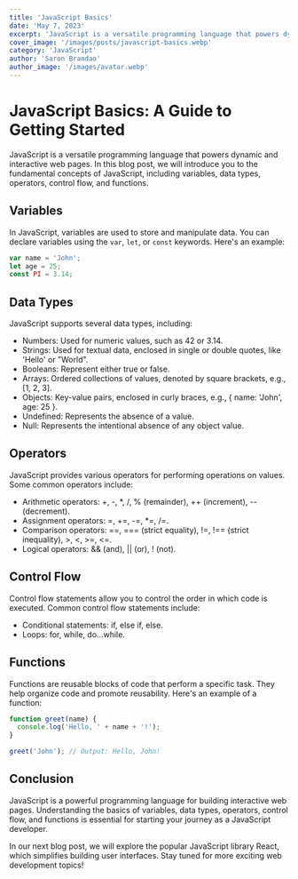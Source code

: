 ```yaml
---
title: 'JavaScript Basics'
date: 'May 7, 2023'
excerpt: 'JavaScript is a versatile programming language that powers dynamic and interactive web pages'
cover_image: '/images/posts/javascript-basics.webp'
category: 'JavaScript'
author: 'Saron Brandao'
author_image: '/images/avatar.webp'
---
```


# JavaScript Basics: A Guide to Getting Started

JavaScript is a versatile programming language that powers dynamic and interactive web pages. In this blog post, we will introduce you to the fundamental concepts of JavaScript, including variables, data types, operators, control flow, and functions.

## Variables

In JavaScript, variables are used to store and manipulate data. You can declare variables using the `var`, `let`, or `const` keywords. Here's an example:

```javascript
var name = 'John';
let age = 25;
const PI = 3.14;
```

## Data Types

JavaScript supports several data types, including:

- Numbers: Used for numeric values, such as 42 or 3.14.
- Strings: Used for textual data, enclosed in single or double quotes, like 'Hello' or "World".
- Booleans: Represent either true or false.
- Arrays: Ordered collections of values, denoted by square brackets, e.g., [1, 2, 3].
- Objects: Key-value pairs, enclosed in curly braces, e.g., { name: 'John', age: 25 }.
- Undefined: Represents the absence of a value.
- Null: Represents the intentional absence of any object value.

## Operators

JavaScript provides various operators for performing operations on values. Some common operators include:

- Arithmetic operators: +, -, \*, /, % (remainder), ++ (increment), -- (decrement).
- Assignment operators: =, +=, -=, \*=, /=.
- Comparison operators: ==, === (strict equality), !=, !== (strict inequality), >, <, >=, <=.
- Logical operators: && (and), || (or), ! (not).

## Control Flow

Control flow statements allow you to control the order in which code is executed. Common control flow statements include:

- Conditional statements: if, else if, else.
- Loops: for, while, do...while.

## Functions

Functions are reusable blocks of code that perform a specific task. They help organize code and promote reusability. Here's an example of a function:

```javascript
function greet(name) {
  console.log('Hello, ' + name + '!');
}

greet('John'); // Output: Hello, John!
```

## Conclusion

JavaScript is a powerful programming language for building interactive web pages. Understanding the basics of variables, data types, operators, control flow, and functions is essential for starting your journey as a JavaScript developer.

In our next blog post, we will explore the popular JavaScript library React, which simplifies building user interfaces. Stay tuned for more exciting web development topics!
